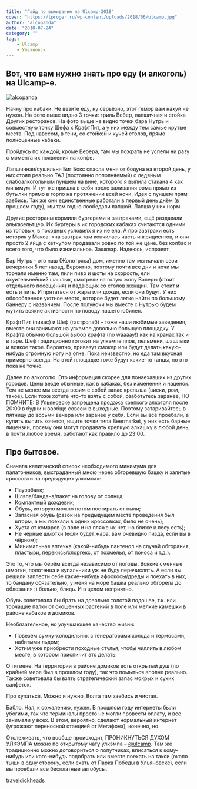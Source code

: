 ```yaml
---
title: "Гайд по выживанию на Ulcamp-2018"
cover: "https://tproger.ru/wp-content/uploads/2018/06/ulcamp.jpg"
author: "alcopanda"
date: "2018-07-24"
category: ""
tags:
    - Ulcamp
    - Ульяновск
---
```


## Вот, что вам нужно знать про еду (и алкоголь) на Ulcamp-e.

![alcopanda](https://hb.bizmrg.com/urbantrip/media/2018-05/2018-07-24%2017.21.33.jpg "alcopanda")

Начну про кабаки. 
Не везите еду, ну серьёзно, этот гемор вам нахуй не нужон.
На фото выше видно 3 точки: гриль Вебер, лапшичная и стойка Других ресторанов.
На фото выше не видно точки бара Нутрь и совместную точку Шефа х КрафтПит, а у них между тем самые крутые места. Под навесом, в тени, со стойкой и кучей столов, прямо полноценные кабаки.

Пройдусь по каждой, кроме Вебера, там мы пожрать не успели ни разу с момента их появления на конфе.

Лапшичная/сушильня Биг Бокс спасла меня от бодуна на второй день, у них стоял реально ТАЗ (постоянно пополняемый) с ледяным слабоалкогольным пуншем на вине, которого я выпила стакана 4 как минимум. И тут же пришла в себя после заливания рома прямо из бутылки прямо в горло на протяжении всей ночи. Идея с пуншем прям заебись.
Так же они единственные работали в первый день днём (в прошлом году), мы там годно пообедали лапшой. Лапша у них норм.

Другие рестораны кормили бургерами и завтраками, ещё раздавали альказельтцер. Их бургеры в их городских кабаках считаются одними из топовых, в походных условиях я их не ела.
А про завтраки есть история у Макса:
«на завтрак там кончилась часть ингридиентов, и они просто 2 яйца с кетчупом продавали ровно по той же цене. без колбас и всего того, что было изначально».
Зашквар. Надеюсь, исправят.

Бар Нутрь – это наш (Жопотряса) дом, именно там мы начали свои вечеринки 5 лет назад. Вероятно, поэтому почти все дни и ночи мы торчали именно там, пили пиво и шоты на скорость, ели охуительнейший шашлык, смотрели на голую жопу Валеры (стоит отдельного посещения) и падающих со столов женщин.
Там стоит и есть и пить. И прятаться от жары или дождя, если они будут. У них обособленное уютное место, которое будет легко найти по большому баннеру с названием.
После полуночи мы вместе с Нутрью будем мутить всякие активности по поводу нашего юбилея.


КрафтПит (пивас) и Шеф (гастропаб) – тоже наши любимые заведения, вместе они занимают на улкэмпе довольно большую площадку.
У Крафта обычно большой выбор крафта (no waaaay!) как на кранах так и в таре.
Шеф традиционно готовит на улкэмпе плов, пельмени, шашлыки и всякое такое. Вероятно, привезут смокер или будут делать какую-нибудь огромную ногу на огне. Пока неизвестно, но еда там вкусная примерно всегда.
На этой площадке тоже будут какие-то танцы, но это пока не точно.

Далее по алкоголю. 
Это информация скорее для понаехавших из других городов.
Цены везде обычные, как в кабаках, без изменений и наценок. Тем не менее мы всегда возим с собой запас крепыша (виски, ром, такое).
Если тоже хотите что-то взять с собой, озаботьтесь заранее, НО ПОМНИТЕ:
В Ульяновске запрещена продажа крепкого алкоголя после 20:00 в будни и вообще совсем в выходные. Поэтому затаривайтесь в пятницу до восьми вечера или заранее у себя.
Если вы всё проебали, а купить выпить хочется, ищите точки типа Beermarket, у них есть барные лицензии, посему они могут продавать крепкую алкашку в любой день, в почти любое время, работают как правило до 23:00.



## Про бытовое.

Сначала капитанский список необходимого минимума для палаточников, выстраданный мною через обгоревшую башку и залитые кроссовки на предыдущих улкэмпах:

* Пауэрбанк;
* Шляпа/бандана/пакет на голову от солнца;
* Компактный дождевик;
* Обувь, которую можно потом постирать от пыли;
* Запасная обувь (разок на предыдущем месте проведения был шторм, а мы поехали в одних кроссовках, было не очень);
* Хуета от комаров (в поле и на пляже их нет, но ближе к лесу есть);
* Не чёрные шмотки (если будет жара, вам очевидно пизда, если вы в чёрном);
* Минимальная аптечка (какой-нибудь пантенол на случай обгорания, пластыри, перекись/хлоргекс, от похмелья, от поноса и т.д.).

Это то, что мы берём всегда независимо от погоды.
Всякие сменные шмотки, полотенца и купальники уж не буду перечислять.
А если вы решили заплести себе какие-нибудь афрокосы/дреды и поехать в них, то бандану обязательно, у меня на море башка реально обгорела до облезания :) больно, блядь. И в целом неприятно.

Обувь советовала бы брать на довольно толстой подошве, т.к. или торчащие палки от скошенных растений в поле или мелкие камешки в районе кабаков и домиков.

Необязательное, но улучшающее качество жизни:

* Повезём сумку-холодильник с генераторами холода и термосами, набитыми льдом;
* Хотим уже приобрести походные стулья, чтобы чиллить в любом месте, в котором приспичит это делать.

О гигиене.
На территории в районе домиков есть открытый душ (по крайней мере был в прошлом году), так что помыться вполне реально.
Также советовала бы взять стратегический запас мокрых и сухих салфеток.

Про купаться.
Можно и нужно, Волга там заебись и чистая.

Бабло.
Нал, к сожалению, нужен. В прошлом году интернеты были убогими, так что терминалы просто не могли провести оплату, и все занимали у всех. В этом, вероятно, сделают нормальный интернет (угрожают переносной станцией от Мегафона), конечно, но.

Отслеживать, что вообще происходит, ПРОНИКНУТЬСЯ ДУХОМ УЛКЭМПА можно по открытому чату улкэмпа – [@ulcamp](https://t.me/ulcamp).
Там же традиционно можно договориться о попутчиках, вписаться к кому-нибудь или кого-нибудь подобрать или вместе поехать на такси (около тыщи в одну сторону, если ехать от Парка Победы в Ульяновске), если вы проебали все бесплатные автобусы.

[traveldickheads](https://t.me/traveldickheads)

